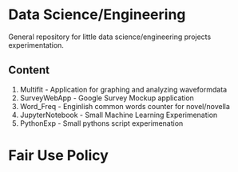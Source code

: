 # Data Science/Engineering

General repository for little data science/engineering projects experimentation.

## Content

1. Multifit - Application for graphing and analyzing waveformdata
2. SurveyWebApp - Google Survey Mockup application
3. Word_Freq - Enginlish common words counter for novel/novella
4. JupyterNotebook - Small Machine Learning Experimenation
5. PythonExp - Small pythons script experimenation

# Fair Use Policy
